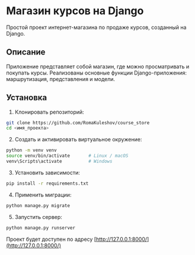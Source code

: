 # Магазин курсов на Django

Простой проект интернет-магазина по продаже курсов, созданный на Django.

## Описание

Приложение представляет собой магазин, где можно просматривать и покупать курсы.
Реализованы основные функции Django-приложения: маршрутизация, представления и модели.


## Установка

1. Клонировать репозиторий:

```bash
git clone https://github.com/RomaKuleshov/course_store
cd <имя_проекта>
```

2. Создать и активировать виртуальное окружение:

```bash
python -m venv venv
source venv/bin/activate       # Linux / macOS
venv\Scripts\activate          # Windows
```

3. Установить зависимости:

```bash
pip install -r requirements.txt
```

4. Применить миграции:

```bash
python manage.py migrate
```

5. Запустить сервер:

```bash
python manage.py runserver
```

Проект будет доступен по адресу [http://127.0.0.1:8000/](http://127.0.0.1:8000/)

